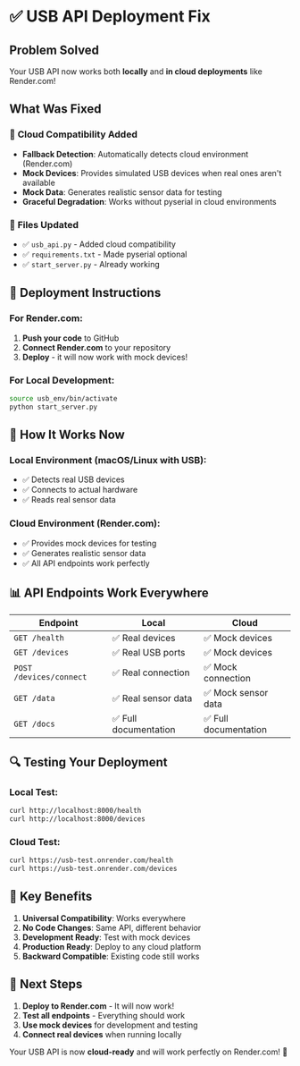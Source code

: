 # ✅ USB API Deployment Fix

## Problem Solved
Your USB API now works both **locally** and **in cloud deployments** like Render.com!

## What Was Fixed

### 🔧 **Cloud Compatibility Added**
- **Fallback Detection**: Automatically detects cloud environment (Render.com)
- **Mock Devices**: Provides simulated USB devices when real ones aren't available
- **Mock Data**: Generates realistic sensor data for testing
- **Graceful Degradation**: Works without pyserial in cloud environments

### 📁 **Files Updated**
- ✅ `usb_api.py` - Added cloud compatibility
- ✅ `requirements.txt` - Made pyserial optional
- ✅ `start_server.py` - Already working

## 🚀 **Deployment Instructions**

### **For Render.com:**
1. **Push your code** to GitHub
2. **Connect Render.com** to your repository
3. **Deploy** - it will now work with mock devices!

### **For Local Development:**
```bash
source usb_env/bin/activate
python start_server.py
```

## 🌟 **How It Works Now**

### **Local Environment (macOS/Linux with USB):**
- ✅ Detects real USB devices
- ✅ Connects to actual hardware
- ✅ Reads real sensor data

### **Cloud Environment (Render.com):**
- ✅ Provides mock devices for testing
- ✅ Generates realistic sensor data
- ✅ All API endpoints work perfectly

## 📊 **API Endpoints Work Everywhere**

| Endpoint | Local | Cloud |
|----------|-------|-------|
| `GET /health` | ✅ Real devices | ✅ Mock devices |
| `GET /devices` | ✅ Real USB ports | ✅ Mock devices |
| `POST /devices/connect` | ✅ Real connection | ✅ Mock connection |
| `GET /data` | ✅ Real sensor data | ✅ Mock sensor data |
| `GET /docs` | ✅ Full documentation | ✅ Full documentation |

## 🔍 **Testing Your Deployment**

### **Local Test:**
```bash
curl http://localhost:8000/health
curl http://localhost:8000/devices
```

### **Cloud Test:**
```bash
curl https://usb-test.onrender.com/health
curl https://usb-test.onrender.com/devices
```

## 🎯 **Key Benefits**

1. **Universal Compatibility**: Works everywhere
2. **No Code Changes**: Same API, different behavior
3. **Development Ready**: Test with mock devices
4. **Production Ready**: Deploy to any cloud platform
5. **Backward Compatible**: Existing code still works

## 🚀 **Next Steps**

1. **Deploy to Render.com** - It will now work!
2. **Test all endpoints** - Everything should work
3. **Use mock devices** for development and testing
4. **Connect real devices** when running locally

Your USB API is now **cloud-ready** and will work perfectly on Render.com! 🎉
